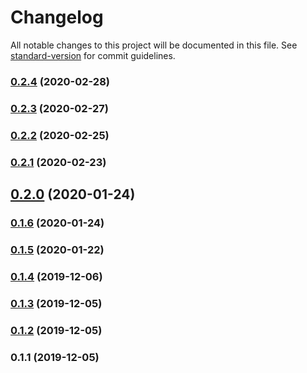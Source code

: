 # Changelog

All notable changes to this project will be documented in this file. See [standard-version](https://github.com/conventional-changelog/standard-version) for commit guidelines.

### [0.2.4](https://github.com/mitevpi/data-vue/compare/v0.2.3...v0.2.4) (2020-02-28)

### [0.2.3](https://github.com/mitevpi/data-vue/compare/v0.2.2...v0.2.3) (2020-02-27)

### [0.2.2](https://github.com/mitevpi/data-vue/compare/v0.2.1...v0.2.2) (2020-02-25)

### [0.2.1](https://github.com/mitevpi/data-vue/compare/v0.2.0...v0.2.1) (2020-02-23)

## [0.2.0](https://github.com/mitevpi/data-vue/compare/v0.1.6...v0.2.0) (2020-01-24)

### [0.1.6](https://github.com/mitevpi/data-vue/compare/v0.1.5...v0.1.6) (2020-01-24)

### [0.1.5](https://github.com/mitevpi/data-vue/compare/v0.1.4...v0.1.5) (2020-01-22)

### [0.1.4](https://github.com/mitevpi/data-vue/compare/v0.1.3...v0.1.4) (2019-12-06)

### [0.1.3](https://github.com/mitevpi/data-vue/compare/v0.1.2...v0.1.3) (2019-12-05)

### [0.1.2](https://github.com/mitevpi/data-vue/compare/v0.1.1...v0.1.2) (2019-12-05)

### 0.1.1 (2019-12-05)
